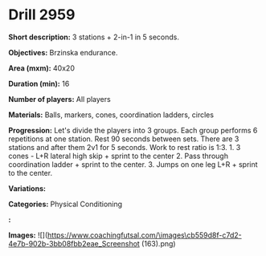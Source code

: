 # Drill 2959

**Short description:**
3 stations + 2-in-1 in 5 seconds.

**Objectives:**
Brzinska endurance.

**Area (mxm):**
40x20

**Duration (min):**
16

**Number of players:**
All players

**Materials:**
Balls, markers, cones, coordination ladders, circles

**Progression:**
Let's divide the players into 3 groups. Each group performs 6 repetitions at one station. Rest 90 seconds between sets. There are 3 stations and after them 2v1 for 5 seconds. Work to rest ratio is 1:3. 1. 3 cones - L+R lateral high skip + sprint to the center 2. Pass through coordination ladder + sprint to the center. 3. Jumps on one leg L+R + sprint to the center.

**Variations:**


**Categories:**
Physical Conditioning

**:**


**Images:**
![](https://www.coachingfutsal.com/\images\cb559d8f-c7d2-4e7b-902b-3bb08fbb2eae_Screenshot (163).png)

